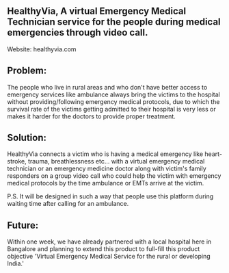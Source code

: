 ## HealthyVia, A virtual Emergency Medical Technician service for the people during medical emergencies through video call. 

Website: healthyvia.com 

## Problem:
The people who live in rural areas and who don't have better access to emergency services like ambulance always bring the victims to the hospital without providing/following emergency medical protocols, due to which the survival rate of the victims getting admitted to their hospital is very less or makes it harder for the doctors to provide proper treatment.

## Solution:
HealthyVia connects a victim who is having a medical emergency like heart-stroke, trauma, breathlessness etc... with a virtual emergency medical technician or an emergency medicine doctor along with victim's family responders on a group video call who could help the victim with emergency medical protocols by the time ambulance or EMTs arrive at the victim.

P.S. It will be designed in such a way that people use this platform during waiting time after calling for an ambulance.

## Future:
Within one week, we have already partnered with a local hospital here in Bangalore and planning to extend this product to full-fill this product objective 'Virtual Emergency Medical Service for the rural or developing India.'
